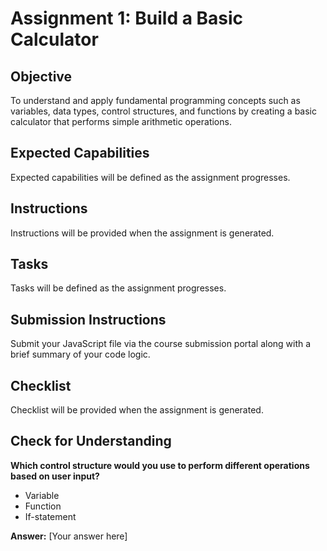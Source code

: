 # Assignment 1: Build a Basic Calculator

## Objective

To understand and apply fundamental programming concepts such as variables, data types, control structures, and functions by creating a basic calculator that performs simple arithmetic operations.

## Expected Capabilities

Expected capabilities will be defined as the assignment progresses.

## Instructions

Instructions will be provided when the assignment is generated.

## Tasks

Tasks will be defined as the assignment progresses.

## Submission Instructions

Submit your JavaScript file via the course submission portal along with a brief summary of your code logic.

## Checklist

Checklist will be provided when the assignment is generated.

## Check for Understanding

**Which control structure would you use to perform different operations based on user input?**

- Variable
- Function
- If-statement

**Answer:** [Your answer here]
